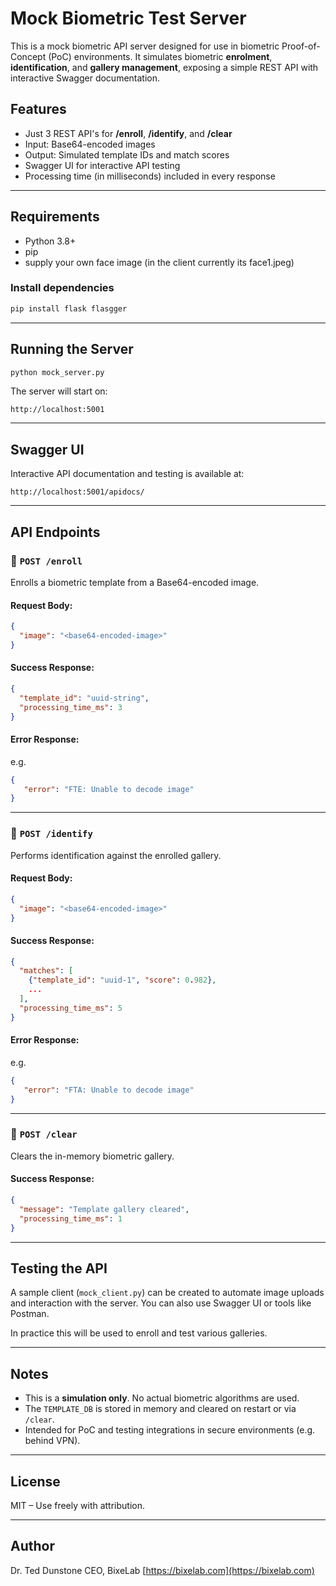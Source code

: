 # Mock Biometric Test Server

This is a mock biometric API server designed for use in biometric Proof-of-Concept (PoC) environments. It simulates biometric **enrolment**, **identification**, and **gallery management**, exposing a simple REST API with interactive Swagger documentation.

## Features

- Just 3 REST API's for **/enroll**, **/identify**, and **/clear**
- Input: Base64-encoded images
- Output: Simulated template IDs and match scores
- Swagger UI for interactive API testing
- Processing time (in milliseconds) included in every response

---

## Requirements

- Python 3.8+
- pip
- supply your own face image (in the client currently its face1.jpeg)


### Install dependencies

```bash
pip install flask flasgger
````

---

## Running the Server

```bash
python mock_server.py
```

The server will start on:

```
http://localhost:5001
```

---

## Swagger UI

Interactive API documentation and testing is available at:

```
http://localhost:5001/apidocs/
```

---

## API Endpoints

### 🔹 `POST /enroll`

Enrolls a biometric template from a Base64-encoded image.

#### Request Body:

```json
{
  "image": "<base64-encoded-image>"
}
```

#### Success Response:

```json
{
  "template_id": "uuid-string",
  "processing_time_ms": 3
}
```

#### Error Response:
e.g.
```json
{
   "error": "FTE: Unable to decode image"
}
```
---

### 🔹 `POST /identify`

Performs identification against the enrolled gallery.

#### Request Body:

```json
{
  "image": "<base64-encoded-image>"
}
```

#### Success Response:

```json
{
  "matches": [
    {"template_id": "uuid-1", "score": 0.982},
    ...
  ],
  "processing_time_ms": 5
}
```

#### Error Response:
e.g.
```json
{
   "error": "FTA: Unable to decode image"
}
```
---

### 🔹 `POST /clear`

Clears the in-memory biometric gallery.

#### Success Response:

```json
{
  "message": "Template gallery cleared",
  "processing_time_ms": 1
}
```

---

## Testing the API

A sample client (`mock_client.py`) can be created to automate image uploads and interaction with the server. You can also use Swagger UI or tools like Postman.

In practice this will be used to enroll and test various galleries.

---

## Notes

* This is a **simulation only**. No actual biometric algorithms are used.
* The `TEMPLATE_DB` is stored in memory and cleared on restart or via `/clear`.
* Intended for PoC and testing integrations in secure environments (e.g. behind VPN).

---

## License

MIT – Use freely with attribution.

---

## Author

Dr. Ted Dunstone
CEO, BixeLab
[https://bixelab.com](https://bixelab.com)
